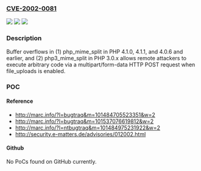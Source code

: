 ### [CVE-2002-0081](https://cve.mitre.org/cgi-bin/cvename.cgi?name=CVE-2002-0081)
![](https://img.shields.io/static/v1?label=Product&message=n%2Fa&color=blue)
![](https://img.shields.io/static/v1?label=Version&message=n%2Fa&color=blue)
![](https://img.shields.io/static/v1?label=Vulnerability&message=n%2Fa&color=brighgreen)

### Description

Buffer overflows in (1) php_mime_split in PHP 4.1.0, 4.1.1, and 4.0.6 and earlier, and (2) php3_mime_split in PHP 3.0.x allows remote attackers to execute arbitrary code via a multipart/form-data HTTP POST request when file_uploads is enabled.

### POC

#### Reference
- http://marc.info/?l=bugtraq&m=101484705523351&w=2
- http://marc.info/?l=bugtraq&m=101537076619812&w=2
- http://marc.info/?l=ntbugtraq&m=101484975231922&w=2
- http://security.e-matters.de/advisories/012002.html

#### Github
No PoCs found on GitHub currently.

